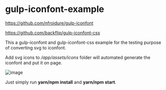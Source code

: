 # gulp-iconfont-example

https://github.com/nfroidure/gulp-iconfont

https://github.com/backflip/gulp-iconfont-css

This a gulp-iconfont and gulp-iconfont-css example for the testing purpose of converting svg to iconfont.

Add svg icons to */app/assets/icons* folder will automated generate the iconfont and put it on page.

![image](https://cloud.githubusercontent.com/assets/5471228/24607781/f6f99190-18a5-11e7-90ef-4032616e2d59.png)

Just simply run **yarn/npm install** and **yarn/npm start**.
